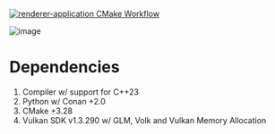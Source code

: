 [![renderer-application CMake Workflow](https://github.com/lucoiso/renderer-application/actions/workflows/cmake-build.yml/badge.svg)](https://github.com/lucoiso/renderer-application/actions/workflows/cmake-build.yml)

![image](https://github.com/lucoiso/renderer-application/assets/77353979/124089eb-3ed0-4d4c-9cbc-30cd4491e557)

# Dependencies

1. Compiler w/ support for C++23
2. Python w/ Conan +2.0
3. CMake +3.28
4. Vulkan SDK v1.3.290 w/ GLM, Volk and Vulkan Memory Allocation
